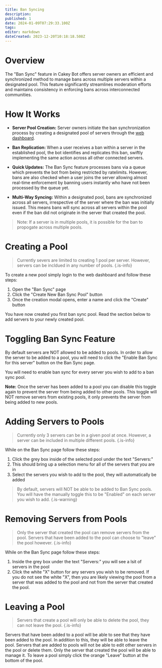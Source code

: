 ```yaml
---
title: Ban Syncing
description: 
published: 1
date: 2024-01-09T07:29:33.100Z
tags: 
editor: markdown
dateCreated: 2023-12-20T10:18:18.508Z
---
```


# Overview
The "Ban Sync" feature in Cakey Bot offers server owners an efficient and synchronized method to manage bans across multiple servers within a designated pool. This feature significantly streamlines moderation efforts and maintains consistency in enforcing bans across interconnected communities.

# How It Works
* **Server Pool Creation:** Server owners initiate the ban synchronization process by creating a designated pool of servers through the [web dashboard](https://cakey.bot/dashboard/public/).

* **Ban Replication:** When a user receives a ban within a server in the established pool, the bot identifies and replicates this ban, swiftly implementing the same action across all other connected servers.

* **Quick Updates:** The Ban Sync feature processes bans via a queue which prevents the bot from being restricted by ratelimits. However, bans are also checked when a user joins the server allowing almost real-time enforcement by banning users instantly who have not been processed by the queue yet.

* **Multi-Way Syncing:** Within a designated pool, bans are synchronized across all servers, irrespective of the server where the ban was initially issued. This means bans will sync across all servers within the pool even if the ban did not originate in the server that created the pool.

> Note: If a server is in multiple pools, it is possible for the ban to propogate across multiple pools.

# Creating a Pool
> Currently severs are limited to creating 1 pool per server. However, servers can be incldued in any number of pools.
{.is-info}

To create a new pool simply login to the web dashboard and follow these steps:
1. Open the "Ban Sync" page 
2. Click the "Create New Ban Sync Pool" button
3. Once the creation modal opens, enter a name and click the "Create" button

You have now created you first ban sync pool. Read the section below to add servers to your newly created pool.

# Toggling Ban Sync Feature
By default servers are NOT allowed to be added to pools. In order to allow the server to be added to a pool, you will need to click the "Enable Ban Sync for this server" button on the Ban Sync page. 

You will need to enable ban sync for every server you wish to add to a ban sync pool.

**Note:** Once the server has been added to a pool you can disable this toggle again to prevent the server from being added to other pools. This toggle will NOT remove servers from existing pools, it only prevents the server from being added to new pools.

# Adding Servers to Pools
> Currently only 3 servers can be in a given pool at once. However, a server can be included in multiple different pools.
{.is-info}

While on the Ban Sync page follow these steps:
1. Click the grey box inside of the selected pool under the text "Servers:"
2. This should bring up a selection menu for all of the servers that you are in
3. Select the servers you wish to add to the pool, they will automatically be added

> By default, servers will NOT be able to be added to Ban Sync pools. You will have the manually toggle this to be "Enabled" on each server you wish to add.
{.is-warning}

# Removing Servers from Pools
> Only the server that created the pool can remove servers from the pool. Servers that have been added to the pool can choose to "leave" the pool however.
{.is-info}

While on the Ban Sync page follow these steps:
1. Inside the grey box under the text "Servers:" you will see a lsit of servers in the pool
2. Click the white "X" button for any servers you wish to be removed.
If you do not see the white "X", then you are likely viewing the pool from a server that was added to the pool and not from the server that created the pool.

# Leaving a Pool
> Servers that create a pool will only be able to delete the pool, they can not leave the pool.
{.is-info}

Servers that have been added to a pool will be able to see that they have been added to the pool. In addition to this, they will be able to leave the pool. Servers that are added to pools will not be able to edit other servers in the pool or delete them. Only the server that created the pool will be able to manage it. To leave a pool simply click the orange "Leave" button at the bottom of the pool.